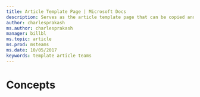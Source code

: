 ```yaml
---
title: Article Template Page | Microsoft Docs
description: Serves as the article template page that can be copied and reused to create article pages
author: charlesprakash
ms.author: charlesprakash
manager: billbl
ms.topic: article
ms.prod: msteams
ms.date: 10/05/2017
keywords: template article teams
---
```


# Concepts
